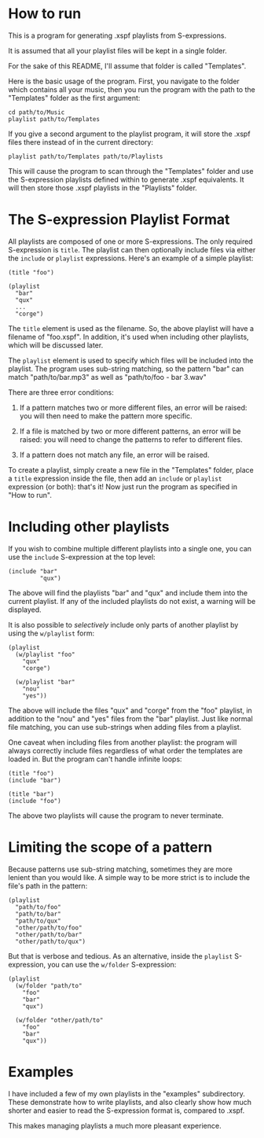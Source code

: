 How to run
==========

This is a program for generating .xspf playlists from S-expressions.

It is assumed that all your playlist files will be kept in a single folder.

For the sake of this README, I'll assume that folder is called "Templates".

Here is the basic usage of the program. First, you navigate to the folder
which contains all your music, then you run the program with the path to the
"Templates" folder as the first argument:

    cd path/to/Music
    playlist path/to/Templates

If you give a second argument to the playlist program, it will store the
.xspf files there instead of in the current directory:

    playlist path/to/Templates path/to/Playlists

This will cause the program to scan through the "Templates" folder and use
the S-expression playlists defined within to generate .xspf equivalents.
It will then store those .xspf playlists in the "Playlists" folder.


The S-expression Playlist Format
================================

All playlists are composed of one or more S-expressions. The only required
S-expression is `title`. The playlist can then optionally include files via
either the `include` or `playlist` expressions. Here's an example of a simple
playlist:

    (title "foo")

    (playlist
      "bar"
      "qux"
      ...
      "corge")

The `title` element is used as the filename. So, the above playlist will have
a filename of "foo.xspf". In addition, it's used when including other
playlists, which will be discussed later.

The `playlist` element is used to specify which files will be included into
the playlist. The program uses sub-string matching, so the pattern "bar" can
match "path/to/bar.mp3" as well as "path/to/foo - bar 3.wav"


There are three error conditions:

 1. If a pattern matches two or more different files, an error will be raised:
    you will then need to make the pattern more specific.

 2. If a file is matched by two or more different patterns, an error will be
    raised: you will need to change the patterns to refer to different files.

 3. If a pattern does not match any file, an error will be raised.


To create a playlist, simply create a new file in the "Templates" folder,
place a `title` expression inside the file, then add an `include` or
`playlist` expression (or both): that's it! Now just run the program as
specified in "How to run".


Including other playlists
=========================

If you wish to combine multiple different playlists into a single one, you can
use the `include` S-expression at the top level:

    (include "bar"
             "qux")

The above will find the playlists "bar" and "qux" and include them into the
current playlist. If any of the included playlists do not exist, a warning
will be displayed.

It is also possible to *selectively* include only parts of another playlist by
using the `w/playlist` form:

    (playlist
      (w/playlist "foo"
        "qux"
        "corge")

      (w/playlist "bar"
        "nou"
        "yes"))

The above will include the files "qux" and "corge" from the "foo" playlist, in
addition to the "nou" and "yes" files from the "bar" playlist. Just like
normal file matching, you can use sub-strings when adding files from a
playlist.

One caveat when including files from another playlist: the program will always
correctly include files regardless of what order the templates are loaded in.
But the program can't handle infinite loops:

    (title "foo")
    (include "bar")

    (title "bar")
    (include "foo")

The above two playlists will cause the program to never terminate.


Limiting the scope of a pattern
===============================

Because patterns use sub-string matching, sometimes they are more lenient than
you would like. A simple way to be more strict is to include the file's path
in the pattern:

    (playlist
      "path/to/foo"
      "path/to/bar"
      "path/to/qux"
      "other/path/to/foo"
      "other/path/to/bar"
      "other/path/to/qux")

But that is verbose and tedious. As an alternative, inside the `playlist`
S-expression, you can use the `w/folder` S-expression:

    (playlist
      (w/folder "path/to"
        "foo"
        "bar"
        "qux")

      (w/folder "other/path/to"
        "foo"
        "bar"
        "qux"))


Examples
========

I have included a few of my own playlists in the "examples" subdirectory.
These demonstrate how to write playlists, and also clearly show how much
shorter and easier to read the S-expression format is, compared to .xspf.

This makes managing playlists a much more pleasant experience.
